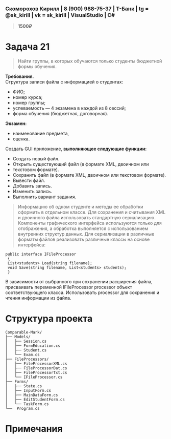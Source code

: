 ### Скоморохов Кирилл | 8 (900) 988-75-37 | Т-Банк | tg = @sk_kiriII | vk = sk_kirill | VisualStudio | C#

> **1500₽**

# Задача 21  

> Найти группы, в которых обучаются только студенты бюджетной формы обучения.

**Требования.**  
Структура записи файла с информацией о студентах:
- ФИО;
- номер курса;
- номер группы;
- успеваемость — 4 экзамена в каждой из 8 сессий;
- форма обучения (бюджетная, договорная).  

**Экзамен:**  
- наименование предмета,
- оценка.  

Создать GUI приложение, **выполняющее следующие функции:**
- Создать новый файл.
- Открыть существующий файл (в формате XML, двоичном или
- текстовом формате).
- Сохранить файл (в формате XML, двоичном или текстовом формате).
- Вывести файл.
- Добавить запись.
- Изменить запись.
- Выполнить вариант задания.  

> Информацию об одном студенте и методы ее обработки оформить в отдельном классе. Для сохранения и считывания XML и двоичного файла использовать стандартную сериализацию.
> Компоненты графического интерфейса используются только для отображения, а обработка выполняется с использованием внутренних структур данных. Для сериализации в различные
> форматы файлов реализовать различные классы на основе интерфейса:
``` CSharp
public interface IFileProcessor
 {
 List<students> Load(string filename);
 void Save(string filename, List<students> students);
 }
```
В зависимости от выбранного при сохранении расширения файла,
присваивать переменной IFileProcessor processor объект соответствующего класса. Использовать processor для сохранения и чтения информации
из файла.

# Структура проекта

```
Comparable-Mark/
├── Models/
│   ├── Session.cs
│   ├── FormEducation.cs
│   ├── Student.cs
│   └── Exam.cs
├── FileProcessors/
│   ├── FileProcessorXML.cs
│   ├── FileProcessorDat.cs
│   ├── FileProcessorTxt.cs
│   └── IFileProcessor.cs
├── Forms/
│   ├── State.cs
│   ├── InputForm.cs
│   ├── MainDataForm.cs
│   ├── EditStudentForm.cs
│   └── TaskForm.cs
└──  Program.cs
```

# Примечания 
